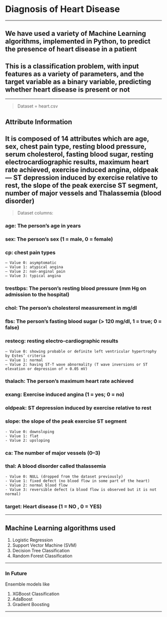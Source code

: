 # Diagnosis of Heart Disease

---

## We have used a variety of Machine Learning algorithms, implemented in Python, to predict the presence of heart disease in a patient

## This is a classification problem, with input features as a variety of parameters, and the target variable as a binary variable, predicting whether heart disease is present or not

---

> Dataset = heart.csv

## Attribute Information

## It is composed of 14 attributes which are age, sex, chest pain type, resting blood pressure, serum cholesterol, fasting blood sugar, resting electrocardiographic results, maximum heart rate achieved, exercise induced angina, oldpeak — ST depression induced by exercise relative to rest, the slope of the peak exercise ST segment, number of major vessels and Thalassemia (blood disorder)

> Dataset columns:

### age: The person’s age in years

### sex: The person’s sex (1 = male, 0 = female)

### cp: chest pain types

    — Value 0: asymptomatic
    — Value 1: atypical angina
    — Value 2: non-anginal pain
    — Value 3: typical angina

### trestbps: The person’s resting blood pressure (mm Hg on admission to the hospital)

### chol: The person’s cholesterol measurement in mg/dl

### fbs: The person’s fasting blood sugar (> 120 mg/dl, 1 = true; 0 = false)

### restecg: resting electro-cardiographic results

    — Value 0: showing probable or definite left ventricular hypertrophy by Estes’ criteria
    — Value 1: normal
    — Value 2: having ST-T wave abnormality (T wave inversions or ST elevation or depression of > 0.05 mV)

### thalach: The person’s maximum heart rate achieved

### exang: Exercise induced angina (1 = yes; 0 = no)

### oldpeak: ST depression induced by exercise relative to rest

### slope: the slope of the peak exercise ST segment

    - Value 0: downsloping
    - Value 1: flat
    - Value 2: upsloping

### ca: The number of major vessels (0–3)

### thal: A blood disorder called thalassemia

    - Value 0: NULL (dropped from the dataset previously)
    - Value 1: fixed defect (no blood flow in some part of the heart)
    - Value 2: normal blood flow
    - Value 3: reversible defect (a blood flow is observed but it is not normal)

### target: Heart disease (1 = NO , 0 = YES)

---

## Machine Learning algorithms used

1. Logistic Regression
2. Support Vector Machine (SVM)
3. Decision Tree Classification
4. Random Forest Classification

---

### In Future

Ensemble models like

1. XGBoost Classification
2. AdaBoost
3. Gradient Boosting

---

